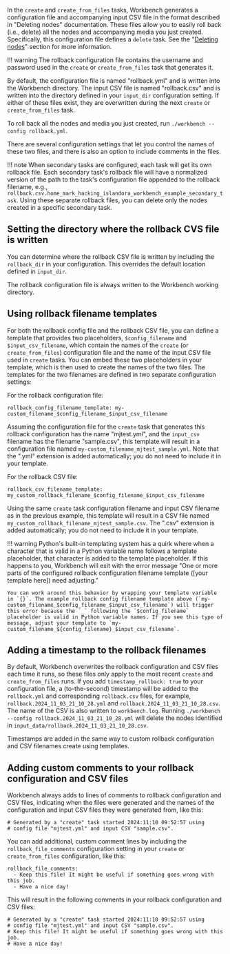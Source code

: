 In the `create` and `create_from_files` tasks, Workbench generates a configuration file and accompanying input CSV file in the format described in "Deleting nodes" documentation. These files allow you to easily roll back (i.e., delete) all the nodes and accompanying media you just created. Specifically, this configuration file defines a `delete` task. See the "[Deleting nodes](/islandora_workbench_docs/deleting_nodes/)" section for more information.

!!! warning
    The rollback configuration file contains the username and password used in the `create` or `create_from_files` task that generates it.

By default, the configuration file is named "rollback.yml" and is written into the Workbench directory. The input CSV file is named "rollback.csv" and is written into the directory defined in your `input_dir` configuration setting. If either of these files exist, they are overwritten during the next `create` or `create_from_files` task.

To roll back all the nodes and media you just created, run `./workbench --config rollback.yml`.

There are several configuration settings that let you control the names of these two files, and there is also an option to include comments in the files.

!!! note
    When secondary tasks are configured, each task will get its own rollback file. Each secondary task's rollback file will have a normalized version of the path to the task's configuration file appended to the rollback filename, e.g., `rollback.csv.home_mark_hacking_islandora_workbench_example_secondary_task`. Using these separate rollback files, you can delete only the nodes created in a specific secondary task.

## Setting the directory where the rollback CVS file is written

You can determine where the rollback CSV file is written by including the `rollback_dir` in your configuration. This overrides the default location defined in `input_dir`.

The rollback configuration file is always written to the Workbench working directory.

## Using rollback filename templates

For both the rollback config file and the rollback CSV file, you can define a template that provides two placeholders, `$config_filename` and `$input_csv_filename`, which contain the names of the `create` (or `create_from_files`) configuration file and the name of the input CSV file used in `create` tasks. You can embed these two placeholders in your template, which is then used to create the names of the two files. The templates for the two filenames are defined in two separate configuration settings:

For the rollback configuration file:

```
rollback_config_filename_template: my-custom_filename_$config_filename_$input_csv_filename
```
Assuming the configuration file for the `create` task that generates this rollback configuration has the name "mjtest.yml", and the `input_csv` filename has the filename "sample.csv", this template will result in a configuration file named `my-custom_filename_mjtest_sample.yml`. Note that the ".yml" extension is added automatically; you do not need to include it in your template.

For the rollback CSV file:
```
rollback_csv_filename_template: my_custom_rollback_filename_$config_filename_$input_csv_filename
```
Using the same `create` task configuration filename and input CSV filename as in the previous example, this template will result in a CSV file named `my_custom_rollback_filename_mjtest_sample.csv`. The ".csv" extension is added automatically; you do not need to include it in your template.

!!! warning
    Python's built-in templating system has a quirk where when a character that is valid in a Python variable name follows a template placeholder, that character is added to the template placeholder. If this happens to you, Workbench will exit with the error message "One or more parts of the configured rollback configuration filename template ([your template here]) need adjusting."

    You can work around this behavior by wrapping your template variable in `{}`. The example rollback config filename template above (`my-custom_filename_$config_filename_$input_csv_filename`) will trigger this error because the `_` following the `$config_filename` placeholder is valid in Python variable names. If you see this type of message, adjust your template to `my-custom_filename_${config_filename}_$input_csv_filename`.

## Adding a timestamp to the rollback filenames

By default, Workbench overwrites the rollback configuration and CSV files each time it runs, so these files only apply to the most recent `create` and `create_from_files` runs. If you add `timestamp_rollback: true` to your configuration file, a (to-the-second) timestamp will be added to the `rollback.yml` and corresponding `rollback.csv` files, for example, `rollback.2024_11_03_21_10_28.yml` and `rollback.2024_11_03_21_10_28.csv`. The name of the CSV is also written to `workbench.log`. Running `./workbench --config rollback.2024_11_03_21_10_28.yml` will delete the nodes identified in `input_data/rollback.2024_11_03_21_10_28.csv`.

Timestamps are added in the same way to custom rollback configuration and CSV filenames create using templates.

## Adding custom comments to your rollback configuration and CSV files

Workbench always adds to lines of comments to rollback configuration and CSV files, indicating when the files were generated and the names of the configuration and input CSV files they were generated from, like this:

```
# Generated by a "create" task started 2024:11:10 09:52:57 using
# config file "mjtest.yml" and input CSV "sample.csv".
```

You can add additional, custom comment lines by including the `rollback_file_comments` configuration setting in your `create` or `create_from_files` configuration, like this:

```
rollback_file_comments:
  - Keep this file! It might be useful if something goes wrong with this job.
  - Have a nice day!
```

This will result in the following comments in your rollback configuration and CSV files:

```
# Generated by a "create" task started 2024:11:10 09:52:57 using
# config file "mjtest.yml" and input CSV "sample.csv".
# Keep this file! It might be useful if something goes wrong with this job.
# Have a nice day!
```

